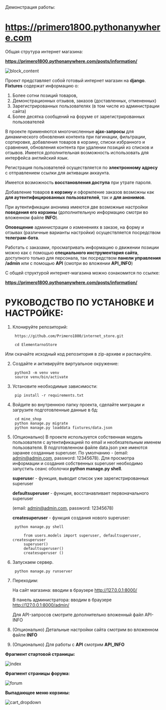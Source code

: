 Демонстрация работы:

# https://primero1800.pythonanywhere.com

Общая струтура интернет магазина:

<b>https://primero1800.pythonanywhere.com/posts/information/</b>

![block_content](https://github.com/user-attachments/assets/40600fb3-7433-48c1-b494-12f7c858900d)

Проект представляет собой готовый интернет магазин на <b>django</b>. <b>Fixtures</b> содержат информацию о:

1. Более сотни позиций товаров, 
2. Демонстрационных отзывов, заказов (доставленных, отмененных)
3. Зарегистрированных пользователях (в том числе из администрации сайта)
4. Более десятка сообщений на форуме от зарегистрированных пользователей

  В проекте применяются многочисленные <b>ajax-запросы</b> для динамического обновления контента при пагинации, фильтрации, сортировке, добавления товаров в корзину, списки избранного и сравнения, обновления контента при удалении позиций из списков и отзывов. 
Имеется дополнительная возможность использовать для интерфейса английский язык. 

  Регистрация пользователей осуществляется по <b>электронному адресу</b> с отправлением ссылки для активации аккаунта. 

  Имеется возможность <b>восстановления доступа</b> при утрате пароля.

  Добавление товаров <b>в корзину</b> и оформление заказов возможны как <b>для аутентифицированных пользователей</b>, так и <b>для анонимов</b>.

  При аутентификации анонима имеются две возможные настройки <b>поведения его корзины</b> (дополнительную информацию смотри во вложенном файле <b>INFO</b>).

  <b>Оповещение</b> администрации о изменениях в заказе, на форму и отзывах (различные варианты настройки) осуществляется посредством <b>телеграм-бота</b>.

  Работать с заказами, просматривать информацию о движении позиции можно как с помощью <b>специального инструментария сайта</b>, доступного только
для персонала, так посредством <b>панели управления /admin</b> или с помощью <b>API</b> (смотри во вложении <b>API_INFO</b>)

  С общей структурой интернет-магазина можно ознакомится по ссылке: 
	
 <b>https://primero1800.pythonanywhere.com/posts/information/</b>
	


# РУКОВОДСТВО ПО УСТАНОВКЕ И НАСТРОЙКЕ:

1. Клонируйте репозиторий:

	    https://github.com/Primero1800/internet_store.git
	
	    cd ElementarnoStore
    

Или скачайте исходный код репозитория в zip-архиве и распакуйте.


2. Создайте и активируйте виртуальное окружение:

	    python3 -m venv venv
	    source venv/bin/activate
    
3. Установите необходимые зависимости:

    	pip install -r requirements.txt
    
4. Войдите во внутреннюю папку проекта, сделайте миграции и загрузите подготовленные данные в бд:

	    cd mine_shop
	    python manage.py migrate
	    python manage.py loaddata fixtures/data.json

5. (Опционально) В проекте используется собственная модель пользователя с аутентификацией по email и необязательным именем пользователя.
В подготовленном файле data.json уже имеются заранее созданные superuser. По умолчанию - (email: admin@admin.com, password: 12345678).
Для просмотра информации и создания собственных superuser необходимо запустить сеанс оболочки <b>python manage.py shell</b>.
   
    <b>superuse</b>r - функция, выводит список уже зарегистрированных superuser
   
    <b>defaultsuperuser</b> - функция, восстанавливает первоначального superuser

   (email: admin@admin.com, password: 12345678)
   
    <b>createsuperuser</b> - функция создания нового superuser:

	    python manage.py shell
	   
			from users.models import superuser, defaultsuperuser, createsuperuser
			superuser()
			defaultsuperuser()
   			createsuperuser ()

7. Запускаем сервер.

    	python manage.py runserver
    
8. Переходим:
    
    На сайт магазина: вводим в браузере http://127.0.0.1:8000/
   
    В панель администратора: вводим в браузере http://127.0.0.1:8000/admin/
   
    Для API-запросов смотрите дополнительно вложенный файл API-INFO
        
9. (Опционально) Детальные настройки сайта смотрим во вложенном файле <b>INFO</b>

10. (Опционально) Для работы с <b>API</b> смотрим <b>API_INFO</b>


<b>Фрагмент стартовой страницы:</b>

![index](https://github.com/user-attachments/assets/b437fee8-9140-407a-a780-aefcf9bc2a7b)

<b>Фрагмент страницы форума:</b>

![forum](https://github.com/user-attachments/assets/cd6409d2-43c8-42d6-a2de-be0bb3dc2ebe)

<b>Выпадающее меню корзины:</b>

![cart_dropdown](https://github.com/user-attachments/assets/f7e7fcdd-5b12-443e-bfb3-7c81693184f4)

